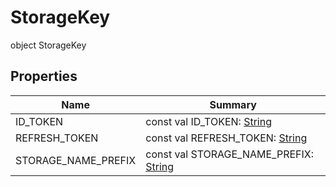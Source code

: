 # StorageKey


object StorageKey

## Properties

| Name | Summary |
|---|---|
| ID_TOKEN | const val ID_TOKEN: [String](https://kotlinlang.org/api/latest/jvm/stdlib/kotlin/-string/index.html) |
| REFRESH_TOKEN | const val REFRESH_TOKEN: [String](https://kotlinlang.org/api/latest/jvm/stdlib/kotlin/-string/index.html) |
| STORAGE_NAME_PREFIX | const val STORAGE_NAME_PREFIX: [String](https://kotlinlang.org/api/latest/jvm/stdlib/kotlin/-string/index.html) |
